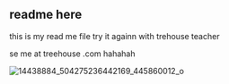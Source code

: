## readme here

this is my read me file try it againn with trehouse teacher


se me at treehouse .com hahahah

![14438884_504275236442169_445860012_o](https://cloud.githubusercontent.com/assets/15649967/19539486/539d4d9a-9662-11e6-9a11-82be3173af5a.jpg)


